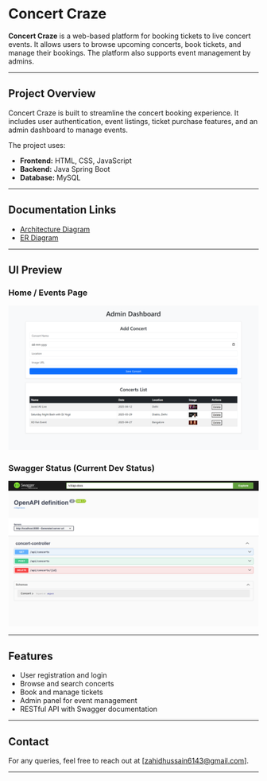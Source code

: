 # Concert Craze

**Concert Craze** is a web-based platform for booking tickets to live concert events. It allows users to browse upcoming concerts, book tickets, and manage their bookings. The platform also supports event management by admins.

---

## Project Overview

Concert Craze is built to streamline the concert booking experience. It includes user authentication, event listings, ticket purchase features, and an admin dashboard to manage events. 

The project uses:
- **Frontend:** HTML, CSS, JavaScript
- **Backend:** Java Spring Boot
- **Database:** MySQL

---

## Documentation Links

- [Architecture Diagram](https://docs.google.com/document/d/1O3opYtxxhXzqpzHZaSKCkpvD8FJBjsaM0q-npIpYekA/edit?usp=sharing)  
- [ER Diagram](https://docs.google.com/document/d/12ijJc4_Xcke4Fj18-fr4THZdbfarq2vo9DoxuV8cN9g/edit?usp=sharing)


---

## UI Preview

### Home / Events Page
![UI Screenshot](./Images/API_UIDiagram.png)

### Swagger Status (Current Dev Status)
![Swagger Screenshot](./Images/Swagger_Api_Diagram.png)


---

## Features

- User registration and login
- Browse and search concerts
- Book and manage tickets
- Admin panel for event management
- RESTful API with Swagger documentation

---

## Contact

For any queries, feel free to reach out at [zahidhussain6143@gmail.com].

---

